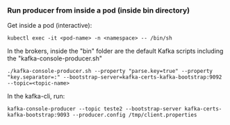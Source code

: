 ### Run producer from inside a pod (inside bin directory)

Get inside a pod (interactive):
```
kubectl exec -it <pod-name> -n <namespace> -- /bin/sh
```

In the brokers, inside the "bin" folder are the default Kafka scripts including the "kafka-console-producer.sh"
```
./kafka-console-producer.sh --property "parse.key=true" --property "key.separator=:" --bootstrap-server=kafka-certs-kafka-bootstrap:9092 --topic=<topic-name>
```

In the kafka-cli, run:
```
kafka-console-producer --topic teste2 --bootstrap-server kafka-certs-kafka-bootstrap:9093 --producer.config /tmp/client.properties
```
